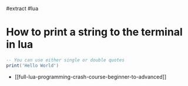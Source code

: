 #extract
#lua

# How to print a string to the terminal in lua

```lua
-- You can use either single or double quotes
print('Hello World')
```

- [[full-lua-programming-crash-course-beginner-to-advanced]]
